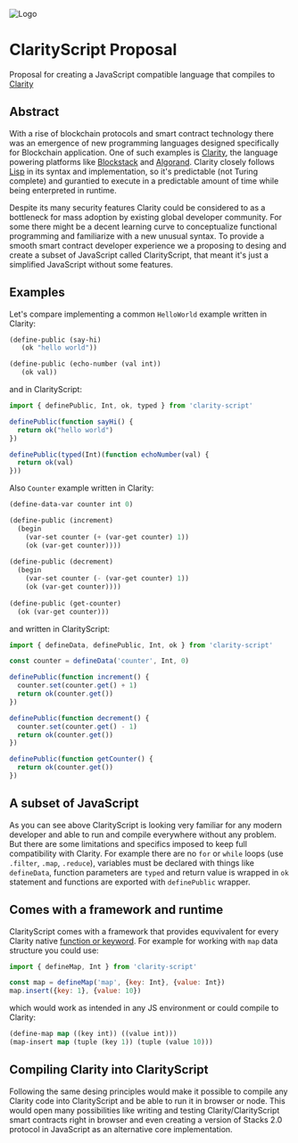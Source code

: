 
![Logo](https://avatars0.githubusercontent.com/u/67481887?s=200&v=4)
# ClarityScript Proposal
Proposal for creating a JavaScript compatible language that compiles to [Clarity](https://clarity-lang.org/)

## Abstract
With a rise of blockchain protocols and smart contract technology there was an emergence of new programming languages designed specifically for Blockchain application. One of such examples is [Clarity](https://clarity-lang.org/), the language powering platforms like [Blockstack](https://blockstack.org/) and [Algorand](https://www.algorand.com/). Clarity closely follows [Lisp](https://lisp-lang.org/) in its syntax and implementation, so it's predictable (not Turing complete) and gurantied to execute in a predictable amount of time while being enterpreted in runtime.

Despite its many security features Clarity could be considered to as a bottleneck for mass adoption by existing global developer community. For some there might be a decent learning curve to conceptualize functional programming and familiarize with a new unusual syntax. To provide a smooth smart contract developer experience we a proposing to desing and create a subset of JavaScript called ClarityScript, that meant it's just a simplified JavaScript without some features.

## Examples
Let's compare implementing a common `HelloWorld` example written in Clarity:
```lisp
(define-public (say-hi)
   (ok "hello world"))

(define-public (echo-number (val int))
   (ok val))
```
and in ClarityScript:
```javascript
import { definePublic, Int, ok, typed } from 'clarity-script'

definePublic(function sayHi() {
  return ok("hello world")
})

definePublic(typed(Int)(function echoNumber(val) {
  return ok(val)
}))
```

Also `Counter` example written in Clarity:
```lisp
(define-data-var counter int 0)

(define-public (increment)
  (begin
    (var-set counter (+ (var-get counter) 1))
    (ok (var-get counter))))
    
(define-public (decrement)
  (begin
    (var-set counter (- (var-get counter) 1))
    (ok (var-get counter))))
    
(define-public (get-counter)
  (ok (var-get counter)))
```

and written in ClarityScript:
```javascript
import { defineData, definePublic, Int, ok } from 'clarity-script'

const counter = defineData('counter', Int, 0)

definePublic(function increment() {
  counter.set(counter.get() + 1)
  return ok(counter.get())
})

definePublic(function decrement() {
  counter.set(counter.get() - 1)
  return ok(counter.get())
})

definePublic(function getCounter() {
  return ok(counter.get())
})
```

## A subset of JavaScript
As you can see above ClarityScript is looking very familiar for any modern developer and able to run and compile everywhere without any problem. But there are some limitations and specifics imposed to keep full compatibility with Clarity. For example there are no `for` or `while` loops (use `.filter`, `.map`, `.reduce`), variables must be declared with things like `defineData`, function parameters are `typed` and return value is wrapped in `ok` statement and functions are exported with `definePublic` wrapper.

## Comes with a framework and runtime
ClarityScript comes with a framework that provides equvivalent for every Clarity native [function or keyword](https://docs.blockstack.org/core/smart/clarityref). For example for working with `map` data structure you could use:
```javascript
import { defineMap, Int } from 'clarity-script'

const map = defineMap('map', {key: Int}, {value: Int})
map.insert({key: 1}, {value: 10})
```

which would work as intended in any JS environment or could compile to Clarity:
```lisp
(define-map map ((key int)) ((value int)))
(map-insert map (tuple (key 1)) (tuple (value 10))) 
```

## Compiling Clarity into ClarityScript
Following the same desing principles would make it possible to compile any Clarity code into ClarityScript and be able to run it in browser or node. This would open many possibilities like writing and testing Clarity/ClarityScript smart contracts right in browser and even creating a version of Stacks 2.0 protocol in JavaScript as an alternative core implementation.
